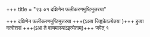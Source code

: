 +++
title = "२३ ०१ दक्षिणेन फलीकरणमुष्टिमुत्तरया"

+++
दक्षिणेन फलीकरणमुष्टिमुत्तरया +++(ऽअव जिह्वकेऽत्येतया )+++ हुत्वा  
गत्वोत्तरां +++(ऽआ ते वाचमास्यांऽइत्येताम्)+++ जपेत् १
